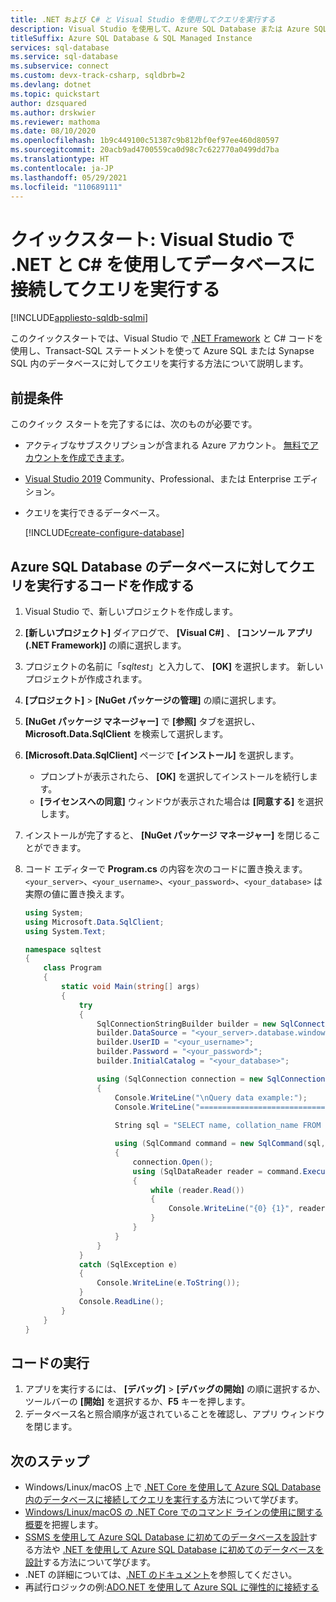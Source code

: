 ```yaml
---
title: .NET および C# と Visual Studio を使用してクエリを実行する
description: Visual Studio を使用して、Azure SQL Database または Azure SQL Managed Instance のデータベースに接続してクエリを実行する C# アプリを作成します。
titleSuffix: Azure SQL Database & SQL Managed Instance
services: sql-database
ms.service: sql-database
ms.subservice: connect
ms.custom: devx-track-csharp, sqldbrb=2
ms.devlang: dotnet
ms.topic: quickstart
author: dzsquared
ms.author: drskwier
ms.reviewer: mathoma
ms.date: 08/10/2020
ms.openlocfilehash: 1b9c449100c51387c9b812bf0ef97ee460d80597
ms.sourcegitcommit: 20acb9ad4700559ca0d98c7c622770a0499dd7ba
ms.translationtype: HT
ms.contentlocale: ja-JP
ms.lasthandoff: 05/29/2021
ms.locfileid: "110689111"
---
```

# <a name="quickstart-use-net-and-c-in-visual-studio-to-connect-to-and-query-a-database"></a>クイックスタート: Visual Studio で .NET と C# を使用してデータベースに接続してクエリを実行する
[!INCLUDE[appliesto-sqldb-sqlmi](../includes/appliesto-sqldb-sqlmi-asa.md)]

このクイックスタートでは、Visual Studio で [.NET Framework](https://dotnet.microsoft.com) と C# コードを使用し、Transact-SQL ステートメントを使って Azure SQL または Synapse SQL 内のデータベースに対してクエリを実行する方法について説明します。

## <a name="prerequisites"></a>前提条件

このクイック スタートを完了するには、次のものが必要です。

- アクティブなサブスクリプションが含まれる Azure アカウント。 [無料でアカウントを作成できます](https://azure.microsoft.com/free/?ref=microsoft.com&utm_source=microsoft.com&utm_medium=docs&utm_campaign=visualstudio)。
- [Visual Studio 2019](https://www.visualstudio.com/downloads/) Community、Professional、または Enterprise エディション。
- クエリを実行できるデータベース。

  [!INCLUDE[create-configure-database](../includes/create-configure-database.md)]

## <a name="create-code-to-query-the-database-in-azure-sql-database"></a>Azure SQL Database のデータベースに対してクエリを実行するコードを作成する

1. Visual Studio で、新しいプロジェクトを作成します。 
   
1. **[新しいプロジェクト]** ダイアログで、 **[Visual C#]** 、 **[コンソール アプリ (.NET Framework)]** の順に選択します。
   
1. プロジェクトの名前に「*sqltest*」と入力して、 **[OK]** を選択します。 新しいプロジェクトが作成されます。 
   
1. **[プロジェクト]**  >  **[NuGet パッケージの管理]** の順に選択します。 
   
1. **[NuGet パッケージ マネージャー]** で **[参照]** タブを選択し、**Microsoft.Data.SqlClient** を検索して選択します。
   
1. **[Microsoft.Data.SqlClient]** ページで **[インストール]** を選択します。 
   - プロンプトが表示されたら、 **[OK]** を選択してインストールを続行します。 
   - **[ライセンスへの同意]** ウィンドウが表示された場合は **[同意する]** を選択します。
   
1. インストールが完了すると、 **[NuGet パッケージ マネージャー]** を閉じることができます。 
   
1. コード エディターで **Program.cs** の内容を次のコードに置き換えます。 `<your_server>`、`<your_username>`、`<your_password>`、`<your_database>` は実際の値に置き換えます。
   
   ```csharp
   using System;
   using Microsoft.Data.SqlClient;
   using System.Text;
   
   namespace sqltest
   {
       class Program
       {
           static void Main(string[] args)
           {
               try 
               { 
                   SqlConnectionStringBuilder builder = new SqlConnectionStringBuilder();
                   builder.DataSource = "<your_server>.database.windows.net"; 
                   builder.UserID = "<your_username>";            
                   builder.Password = "<your_password>";     
                   builder.InitialCatalog = "<your_database>";
   
                   using (SqlConnection connection = new SqlConnection(builder.ConnectionString))
                   {
                       Console.WriteLine("\nQuery data example:");
                       Console.WriteLine("=========================================\n");
                       
                       String sql = "SELECT name, collation_name FROM sys.databases";
   
                       using (SqlCommand command = new SqlCommand(sql, connection))
                       {
                           connection.Open();
                           using (SqlDataReader reader = command.ExecuteReader())
                           {
                               while (reader.Read())
                               {
                                   Console.WriteLine("{0} {1}", reader.GetString(0), reader.GetString(1));
                               }
                           }
                       }                    
                   }
               }
               catch (SqlException e)
               {
                   Console.WriteLine(e.ToString());
               }
               Console.ReadLine();
           }
       }
   }
   ```

## <a name="run-the-code"></a>コードの実行

1. アプリを実行するには、 **[デバッグ]**  >  **[デバッグの開始]** の順に選択するか、ツールバーの **[開始]** を選択するか、**F5** キーを押します。
1. データベース名と照合順序が返されていることを確認し、アプリ ウィンドウを閉じます。

## <a name="next-steps"></a>次のステップ

- Windows/Linux/macOS 上で [.NET Core を使用して Azure SQL Database 内のデータベースに接続してクエリを実行する](connect-query-dotnet-core.md)方法について学びます。  
- [Windows/Linux/macOS の .NET Core でのコマンド ラインの使用に関する概要](/dotnet/core/tutorials/using-with-xplat-cli)を把握します。
- [SSMS を使用して Azure SQL Database に初めてのデータベースを設計](design-first-database-tutorial.md)する方法や [.NET を使用して Azure SQL Database に初めてのデータベースを設計](design-first-database-csharp-tutorial.md)する方法について学びます。
- .NET の詳細については、[.NET のドキュメント](/dotnet/)を参照してください。
- 再試行ロジックの例:[ADO.NET を使用して Azure SQL に弾性的に接続する][step-4-connect-resiliently-to-sql-with-ado-net-a78n]


<!-- Link references. -->

[step-4-connect-resiliently-to-sql-with-ado-net-a78n]: /sql/connect/ado-net/step-4-connect-resiliently-sql-ado-net
